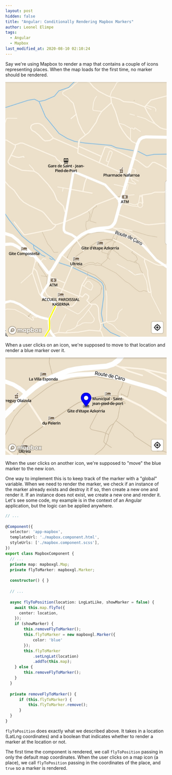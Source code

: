 ```yaml
---
layout: post
hidden: false
title: "Angular: Conditionally Rendering Mapbox Markers"
author: Leonel Elimpe
tags:
  - Angular
  - Mapbox
last_modified_at: 2020-08-10 02:10:24
---
```

Say we're using Mapbox to render a map that contains a couple of icons representing places. When the map loads for the first time, no marker should be rendered.

![A mapbox map](/images/uploads/20200808_122418.jpg)

When a user clicks on an icon, we're supposed to move to that location and render a blue marker over it.

![A mapbox map with a blue marker](/images/uploads/20200808_122137.jpg)

When the user clicks on another icon, we're supposed to "move" the blue marker to the new icon.

One way to implement this is to keep track of the marker with a "global" variable. When we need to render the marker, we check if an instance of the marker already exists and destroy it if so, then create a new one and render it. If an instance does not exist, we create a new one and render it. Let's see some code, my example is in the context of an Angular application, but the logic can be applied anywhere.

```typescript
// ...

@Component({
  selector: 'app-mapbox',
  templateUrl: './mapbox.component.html',
  styleUrls: ['./mapbox.component.scss'],
})
export class MapboxComponent {
  // ...
  private map: mapboxgl.Map;
  private flyToMarker: mapboxgl.Marker;

  constructor() { }

  // ...

  async flyToPosition(location: LngLatLike, showMarker = false) {
    await this.map.flyTo({
      center: location,
    });
    if (showMarker) {
        this.removeFlyToMarker();
        this.flyToMarker = new mapboxgl.Marker({
            color: 'blue'
        });
        this.flyToMarker
            .setLngLat(location)
            .addTo(this.map);
    } else {
        this.removeFlyToMarker();
    }
  }

  private removeFlyToMarker() {
      if (this.flyToMarker) {
          this.flyToMarker.remove();
      }
  }
}
```

`flyToPosition` does exactly what we described above. It takes in a location (LatLng coordinates) and a boolean that indicates whether to render a marker at the location or not.

The first time the component is rendered, we call `flyToPosition` passing in only the default map coordinates. When the user clicks on a map icon (a place), we call `flyToPosition` passing in the coordinates of the place, and `true` so a marker is rendered.